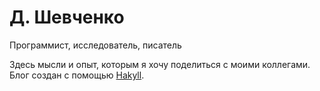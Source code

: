 Д. Шевченко
===========
Программист, исследователь, писатель

Здесь мысли и опыт, которым я хочу поделиться с моими коллегами. Блог создан с помощью [Hakyll](http://jaspervdj.be/hakyll/).
